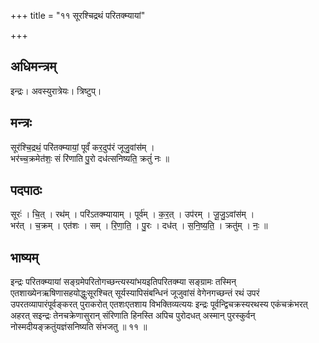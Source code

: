 +++
title = "११ सूरश्चिद्रथं परितक्म्यायां"

+++
## अधिमन्त्रम्
इन्द्रः। अवस्युरात्रेयः। त्रिष्टुप्।

## मन्त्रः
सूर॑श्चि॒द्रथं॒ परि॑तक्म्यायां॒ पूर्वं॑ कर॒दुप॑रं जूजु॒वांस॑म् ।  
भर॑च्च॒क्रमेत॑शः॒ सं रि॑णाति पु॒रो दध॑त्सनिष्यति॒ क्रतुं॑ नः ॥

## पदपाठः
सूरः॑ । चि॒त् । रथ॑म् । परि॑ऽतक्म्यायाम् । पूर्व॑म् । क॒र॒त् । उप॑रम् । जू॒जु॒ऽवांस॑म् ।  
भर॑त् । च॒क्रम् । एत॑शः । सम् । रि॒णा॒ति॒ । पु॒रः । दध॑त् । स॒नि॒ष्य॒ति॒ । क्रतु॑म् । नः॒ ॥

## भाष्यम्
इन्द्रः परितक्म्यायां सङ्ग्रमेपरितोगच्छन्त्यस्यांभयइतिपरितक्म्या सङ्ग्रामः तस्मिन् एतशाख्येनऋषिणासहयोद्धुःसूरश्चित् सूर्यस्यापिसंबन्धिनं जूजुवांसं वेगेनगच्छन्तं रथं उपरं उपरतव्यापारंपूर्वङ्करत् पुराकरोत् एतशःएतशाय विभक्तिव्यत्ययः इन्द्रः पूर्वन्द्विचक्रस्यरथस्य एकंचक्रंभरत् अहरत् सइन्द्रः तेनचक्रेणासुरान् संरिणाति हिनस्ति अपिच पुरोदधत् अस्मान् पुरस्कुर्वन् नोस्मदीयङ्क्रतुंयज्ञंसनिष्यति संभजतु ॥ ११ ॥